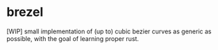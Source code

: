 # brezel
[WIP] small implementation of (up to) cubic bezier curves as generic as possible, with the goal of learning proper rust.
